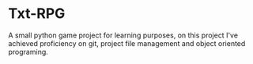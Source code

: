# Txt-RPG

A small python game project for learning purposes, on this project I've achieved proficiency on git, project file management and object oriented programing.

